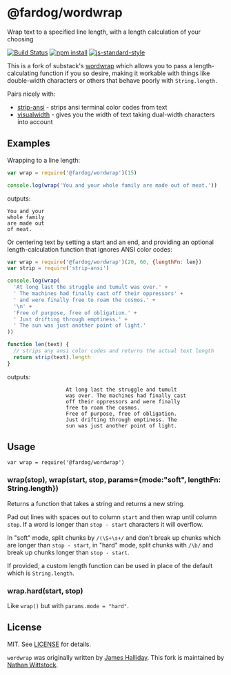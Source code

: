 # @fardog/wordwrap

Wrap text to a specified line length, with a length calculation of your choosing

[![Build Status][buildstatusimg]][buildstatus]
[![npm install][npminstallimg]][npminstall]
[![js-standard-style][jsstandardimg]][jsstandard]

This is a fork of substack's [wordwrap][] which allows you to pass a
length-calculating function if you so desire, making it workable with things
like double-width characters or others that behave poorly with `String.length`.

Pairs nicely with:

- [strip-ansi][] - strips ansi terminal color codes from text
- [visualwidth][] - gives you the width of text taking dual-width characters
  into account

## Examples

Wrapping to a line length:

```javascript
var wrap = require('@fardog/wordwrap')(15)

console.log(wrap('You and your whole family are made out of meat.'))
```

outputs:

```text
You and your
whole family
are made out
of meat.
```

Or centering text by setting a start and an end, and providing an optional
length-calculation function that ignores ANSI color codes:

```javascript
var wrap = require('@fardog/wordwrap')(20, 60, {lengthFn: len})
var strip = require('strip-ansi')

console.log(wrap(
  'At long last the struggle and tumult was over.' +
  ' The machines had finally cast off their oppressors' +
  ' and were finally free to roam the cosmos.' +
  '\n' +
  'Free of purpose, free of obligation.' +
  ' Just drifting through emptiness.' +
  ' The sun was just another point of light.'
))

function len(text) {
  // strips any ansi color codes and returns the actual text length
  return strip(text).length
}
```

outputs:

```text
                   At long last the struggle and tumult
                   was over. The machines had finally cast
                   off their oppressors and were finally
                   free to roam the cosmos.
                   Free of purpose, free of obligation.
                   Just drifting through emptiness. The
                   sun was just another point of light.
```

## Usage

`var wrap = require('@fardog/wordwrap')`

### wrap(stop), wrap(start, stop, params={mode:"soft", lengthFn: String.length})

Returns a function that takes a string and returns a new string.

Pad out lines with spaces out to column `start` and then wrap until column
`stop`. If a word is longer than `stop - start` characters it will overflow.

In "soft" mode, split chunks by `/(\S+\s+/` and don't break up chunks which are
longer than `stop - start`, in "hard" mode, split chunks with `/\b/` and break
up chunks longer than `stop - start`.

If provided, a custom length function can be used in place of the default which
is `String.length`.

### wrap.hard(start, stop)

Like `wrap()` but with `params.mode = "hard"`.

## License

MIT. See [LICENSE](./LICENSE) for details.

`wordwrap` was originally written by [James Halliday][substack]. This fork is
maintained by [Nathan Wittstock][fardog].

[substack]: https://github.com/substack
[fardog]: https://github.com/fardog
[wordwrap]: https://github.com/substack/node-wordwrap
[visualwidth]: https://www.npmjs.com/package/visualwidth
[strip-ansi]: https://www.npmjs.com/package/strip-ansi

[buildstatus]: https://travis-ci.org/fardog/node-wordwrap
[npminstall]: https://www.npmjs.org/package/node-wordwrap
[jsstandard]: https://github.com/feross/standard
[buildstatusimg]: http://img.shields.io/travis/fardog/node-wordwrap/fardog-fork.svg?style=flat-square
[npminstallimg]: http://img.shields.io/npm/dm/node-wordwrap.svg?style=flat-square
[jsstandardimg]: https://img.shields.io/badge/code%20style-standard-brightgreen.svg?style=flat-square
